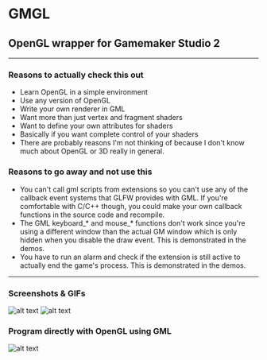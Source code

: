 # GMGL
## OpenGL wrapper for Gamemaker Studio 2

---

### Reasons to actually check this out
* Learn OpenGL in a simple environment
* Use any version of OpenGL
* Write your own renderer in GML
* Want more than just vertex and fragment shaders
* Want to define your own attributes for shaders
* Basically if you want complete control of your shaders
* There are probably reasons I'm not thinking of because 
I don't know much about OpenGL or 3D really in general.

### Reasons to go away and not use this
* You can't call gml scripts from extensions so you can't use 
any of the callback event systems that GLFW provides with GML.
If you're comfortable with C/C++ though, you could make your own
callback functions in the source code and recompile.
* The GML keyboard_* and mouse_* functions don't work since you're using
a different window than the actual GM window which is only hidden
when you disable the draw event. This is demonstrated in the demos.
* You have to run an alarm and check if the extension is still active 
to actually end the game's process. This is demonstrated in the demos.

---

### Screenshots & GIFs
![alt text](https://i.imgur.com/esI2D2H.gif,"")
![alt text](https://i.imgur.com/NtrpRoR.gif,"")

### Program directly with OpenGL using GML
![alt text](https://i.imgur.com/86lTGtw.png,"")